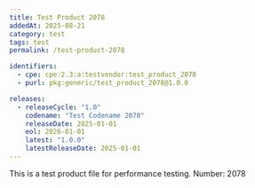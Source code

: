 ```yaml
---
title: Test Product 2078
addedAt: 2025-08-21
category: test
tags: test
permalink: /test-product-2078

identifiers:
  - cpe: cpe:2.3:a:testvendor:test_product_2078
  - purl: pkg:generic/test_product_2078@1.0.0

releases:
  - releaseCycle: "1.0"
    codename: "Test Codename 2078"
    releaseDate: 2025-01-01
    eol: 2026-01-01
    latest: "1.0.0"
    latestReleaseDate: 2025-01-01
---
```


This is a test product file for performance testing. Number: 2078
